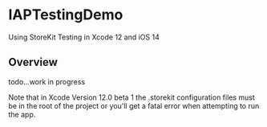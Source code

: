 #  IAPTestingDemo

Using StoreKit Testing in Xcode 12 and iOS 14

## Overview
todo...work in progress

Note that in Xcode Version 12.0 beta 1 the .storekit configuration files must be in the root of the project or you'll get a fatal error 
when attempting to run the app.
